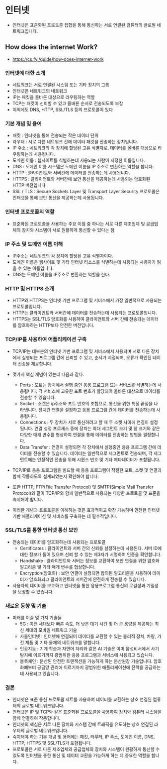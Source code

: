 # 인터넷
- 인터넷은 표준화된 프로토콜 집합을 통해 통신하는 서로 연결된 컴퓨터의 글로벌 네트워크입니다.

## How does the internet Work?
- https://cs.fyi/guide/how-does-internet-work

### 인터넷에 대한 소개
- 네트워크는 서로 연결된 시스템 또는 기타 장치의 그룹
- 인터넷은 네트워크의 네트워크
- IP는 패킷을 올바른 대상으로 라우팅하는 역할
- TCP는 패킷이 신뢰할 수 있고 올바른 순서로 전송되도록 보장
- 이외에도 DNS, HTTP, SSL/TLS 등의 프로토콜이 있다

### 기본 개념 및 용어
- 패킷 : 인터넷을 통해 전송되는 작은 데이터 단위
- 라우터 : 서로 다른 네트워크 간에 데이터 패킷을 전송하는 장치입니다.
- IP 주소 : 네트워크의 각 장치에 할당된 고유 식별자로, 데이터를 올바른 대상으로 라우팅하는데 사용됩니다.
- 도메인 이름 : 웹사이트를 식별하는데 사용되는 사람이 지정한 이름입니다.
- DNS : 도메인 이름 시스템은 도메인 이름을 IP 주소로 변환하는 역할을 합니다.
- HTTP : 클라이언트와 서버간에 데이터를 전송하는데 사용됩니다.
- HTTPS : 클라이언트와 서버간에 보안 통신을 제공하는데 사용되는 암호화된 HTTP 버전입니다
- SSL / TLS : Secure Sockets Layer 및 Transport Layer Security 프로토콜은 인터넷을 통해 보안 통신을 제공하는데 사용됩니다.

### 인터넷 프로토콜의 역할
- 표준화된 프로토콜을 사용하는 주요 이점 중 하나는 서로 다른 제조업체 및 공급업체의 장치와 시스템이 서로 원활하게 통신할 수 있다는 점

### IP 주소 및 도메인 이름 이해
- IP주소는 네트워크의 각 장치에 할당된 고유 식별자이다.
- 도메인 이름은 웹사이트 및 기타 인터넷 리소스를 식별하는데 사용되는 사용자가 읽을 수 있는 이름입니다.
- DNS는 도메인 이름을 IP주소로 변환하는 역할을 한다.

### HTTP 및 HTTPS 소개
- HTTP와 HTTPS는 인터넷 기반 프로그램 및 서비스에서 가장 일반적으로 사용되는 프로토콜입니다.
- HTTP는 클라이언트와 서버간에 데이터를 전송하는데 사용되는 프로토콜입니다. 
- HTTPS는 SSL/TLS 암호화를 사용하여 클라이언트와 서버 간에 전송되는 데이터를 암호화하는 HTTP보다 안전한 버전입니다.

### TCP/IP를 사용하여 어플리케이션 구축
- TCP/IP는 대부분의 인터넷 기반 프로그램 및 서비스에서 사용되며 서로 다른 장치에서 실행되는 프로그램 간에 신뢰할 수 있고, 순서가 지정되며, 오류가 확인된 데이터 전송을 제공합니다.
- 몇가지 핵심 개념이 있는데 다음과 같다.
    - Ports :  포트는 장치에서 실행 중인 응용 프로그램 또는 서비스를 식별하는데 사용됩니다. 각 서비스에 고유한 포트 번호가 할당되어 올바른 대상으로 데이터를 전송할 수 있습니다.
    - Socket : 소켓은 ip주소와 포트 번호의 조합으로, 통신을 위한 특정 끝점을 나타냅니다. 장치간 연결을 설정하고 응용 프로그램 간에 데이터를 전송하는데 사용됩니다.
    - Connections : 두 장치가 서로 통신하려고 할 때 두 소켓 사이에 연결이 설정됩니다. 연결 설정 프로세스 중에 장치는 최대 세그먼트 크기 및 창 크기와 같은 다양한 매개 변수를 협상하여 연결을 통해 데이터를 전송하는 방법을 결정합니다.
    - Data Transfer : 연결이 설정되면 각 장치에서 실행중인 응용 프로그램 간에 데이터를 전송할 수 있습니다. 데이터는 일반적으로 세그먼트로 전송되며, 각 세그먼트에는 안정적인 전송을 위해 시퀸스 번호 및 기타 메타데이터가 포함됩니다.

- TCP/IP로 응용 프로그램을 빌드할 때 응용 프로그램이 적절한 포트, 소켓 및 연결과 함께 작동하도록 설계되었는지 확인해야 합니다.
- 또한 HTTP, FTP(File Transfer Protocol) 및 SMTP(Simple Mail Transfer Protocol)와 같이 TCP/IP와 함께 일반적으로 사용되는 다양한 프로토콜 및 표준을 숙지해야 합니다.
- 이러한 개념과 프로토콜을 이해하는 것은 효과적이고 확장 가능하며 안전한 인터넷 기반 애플리케이션 및 서비스를 구축하는 데 필수적입니다.

### SSL/TLS를 통한 인터넷 통신 보안
- 전송되는 데이터를 암호화하는데 사용되는 프로토콜
    - Certificates : 클라이언트와 서버 간의 신뢰를 설정하는데 사용된다. 서버 ID에 대한 정보가 들어 있으며 신뢰 할 수 있는 제3자가 서명하여 인증을 확인합니다.
    - Handshake : 클라이언트와 서버는 정보를 교환하여 보안 연결을 위한 암호화 알고리즘 및 기타 매개 변수를 협상합니다.
    - Encryption(암호화) : 보안 연결이 설정되면 합의된 알고리즘을 사용하여 데이터가 암호화되고 클라이언트와 서버간에 안전하게 전송될 수 있습니다.
- 사용자의 데이터를 보호하고 인터넷을 통한 응용프로그램 통신의 무결성과 기밀성을 보장할 수 있습니다.

### 새로운 동향 및 기술
- 미래를 이끌 몇 가지 기술들
    - 5G : 이전 세대보다 빠른 속도, 더 낮은 대기 시간 및 더 큰 용량을 제공하는 최신 세대의 모바일 네트워크 기술
    - 사물인터넷 : 인터넷에 연결되어 데이터를 교환할 수 있는 물리적 장치, 차량, 가전 제품 및 기타 물체의 네트워크를 말합니다.
    - 인공지능 : 기계 학습과 자연어 처리와 같은 AI 기술은 이미 음성비서에서 사기 탐지에 이르기까지 광범위한 응용 프로그램과 서비스에 사용되고 있습니다.
    - 블록체인 : 분산된 안전한 트랜잭션을 가능하게 하는 분산원장 기술입니다. 암호화폐부터 공급망 관리에 이르기까지 광범위한 애플리케이션에 전력을 공급하는데 사용되고 있습니다.
    
### 결론
- 인터넷은 표준 통신 프로토콜 세트를 사용하여 데이터를 교환하는 상호 연결된 컴퓨터의 글로벌 네트워크입니다.
- 인터넷은 IP 및 TCP와 같은 표준화된 프로토콜을 사용하여 장치와 컴퓨터 시스템을 함께 연결하여 작동합니다.
- 인터넷의 핵심은 서로 다른 장치와 시스템 간에 트래픽을 유도하는 상호 연결된 라우터의 글로벌 네트워크입니다.
- 숙지해야 하는 기본 개념 및 용어에는 패킷, 라우터, IP 주소, 도메인 이름, DNS, HTTP, HTTPS 및 SSL/TLS가 포함됩니다.
- 프로토콜은 서로 다른 제조업체와 공급업체의 장치와 시스템이 원활하게 통신할 수 있도록 인터넷을 통한 통신 및 데이터 교환을 가능하게 하는 데 중요한 역할을 합니다.